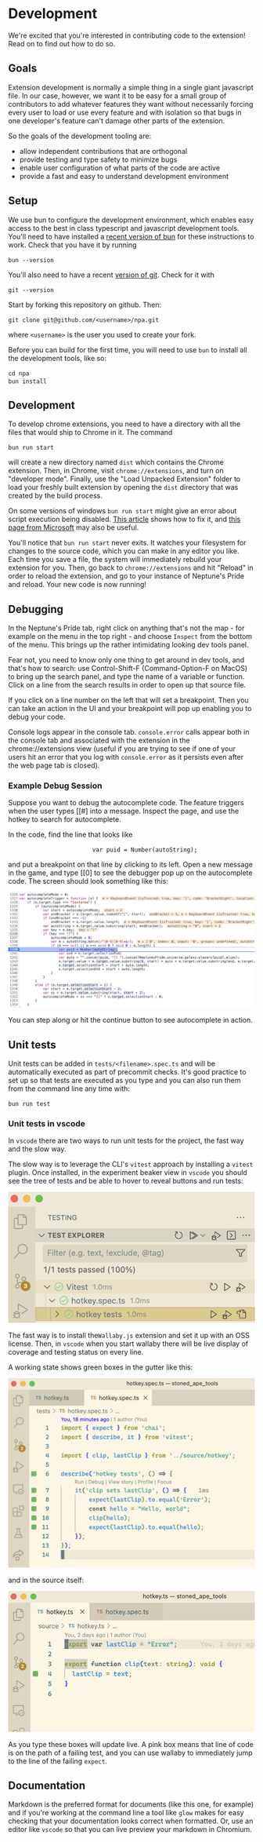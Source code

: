 # Development

We're excited that you're interested in contributing code to
the extension! Read on to find out how to do so.

## Goals

Extension development is normally a simple thing in a single giant
javascript file. In our case, however, we want it to be easy for a
small group of contributors to add whatever features they want
without necessarily forcing every user to load or use every feature
and with isolation so that bugs in one developer's feature can't
damage other parts of the extension.

So the goals of the development tooling are:

- allow independent contributions that are orthogonal
- provide testing and type safety to minimize bugs
- enable user configuration of what parts of the code are active
- provide a fast and easy to understand development environment

## Setup

We use bun to configure the development environment, which enables
easy access to the best in class typescript and javascript development
tools. You'll need to have installed a
[recent version of bun](https://bun.sh/)
for these instructions to work. Check that you have it by running

```
bun --version
```

You'll also need to have a recent
[version of git](https://git-scm.com/book/en/v2/Getting-Started-Installing-Git).
Check for it with

```
git --version
```

Start by forking this repository on github. Then:

```
git clone git@github.com/<username>/npa.git
```

where `<username>` is the user you used to create your fork.

Before you can build for the first time, you will need to
use `bun` to install all the development tools, like so:

```
cd npa
bun install
```

## Development

To develop chrome extensions, you need to have a directory with all
the files that would ship to Chrome in it. The command

```
bun run start
```

will create a new directory named `dist` which contains the Chrome
extension. Then, in Chrome, visit `chrome://extensions`, and turn
on "developer mode". Finally, use the "Load Unpacked Extension"
folder to load your freshly built extension by opening the `dist`
directory that was created by the build process.

On some versions of windows `bun run start` might give an error about
script execution being disabled. [This article](https://bobbyhadz.com/blog/nodemon-cannot-be-loaded-running-scripts-disabled) shows how to fix
it, and [this page from Microsoft](https://learn.microsoft.com/en-us/powershell/module/microsoft.powershell.core/about/about_execution_policies?view=powershell-7.3) may also be useful.

You'll notice that `bun run start` never exits. It watches your
filesystem for changes to the source code, which you can make in
any editor you like. Each time you save a file, the system will
immediately rebuild your extension for you. Then, go back to
`chrome://extensions` and hit "Reload" in order to reload the
extension, and go to your instance of Neptune's Pride and
reload. Your new code is now running!

## Debugging

In the Neptune's Pride tab, right click on anything that's not the
map - for example on the menu in the top right - and choose `Inspect`
from the bottom of the menu. This brings up the rather intimidating
looking dev tools panel.

Fear not, you need to know only one thing to get around in dev
tools, and that's how to search: use Control-Shift-F (Command-Option-F
on MacOS) to bring up the search panel, and type the name of a
variable or function. Click on a line from the search results in
order to open up that source file.

If you click on a line number on the left that will set a breakpoint.
Then you can take an action in the UI and your breakpoint will pop
up enabling you to debug your code.

Console logs appear in the console tab. `console.error` calls appear
both in the console tab and associated with the extension in the
chrome://extensions view (useful if you are trying to see if one of
your users hit an error that you log with `console.error` as it
persists even after the web page tab is closed).

### Example Debug Session

Suppose you want to debug the autocomplete code. The feature triggers
when the user types [[#] into a message. Inspect the page, and use
the hotkey to search for autocomplete.

In the code, find the line that looks like

```
                        var puid = Number(autoString);
```

and put a breakpoint on that line by clicking to its left. Open a new
message in the game, and type [[0] to see the debugger pop up on the
autocomplete code. The screen should look something like this:

![Development](pictures/devscreenshot.png?raw=true)

You can step along or hit the continue button to see autocomplete in
action.

## Unit tests

Unit tests can be added in `tests/<filename>.spec.ts` and will be
automatically executed as part of precommit checks. It's good
practice to set up so that tests are executed as you type and you
can also run them from the command line any time with:

```
bun run test
```

### Unit tests in vscode

In `vscode` there are two ways to run unit tests for the project,
the fast way and the slow way.

The slow way is to leverage the CLI's `vitest` approach by installing
a `vitest` plugin. Once installed, in the experiment beaker view in
`vscode` you should see the tree of tests and be able to hover to
reveal buttons and run tests:

![vitest](pictures/vscode_vitest.png?raw=true)

The fast way is to install the`Wallaby.js` extension and set it up
with an OSS license. Then, in `vscode` when you start wallaby there
will be live display of coverage and testing status on every line.

A working state shows green boxes in the gutter like this:

![wallabytest](pictures/vscode_wallabyspec.png?raw=true)

and in the source itself:

![wallabytest](pictures/vscode_wallabyhotkey.png?raw=true)

As you type these boxes will update live. A pink box means that
line of code is on the path of a failing test, and you can use
wallaby to immediately jump to the line of the failing `expect`.

## Documentation

Markdown is the preferred format for documents (like this one, for
example) and if you're working at the command line a tool like `glow`
makes for easy checking that your documentation looks correct when
formatted. Or, use an editor like `vscode` so that you can live
preview your markdown in Chromium.
